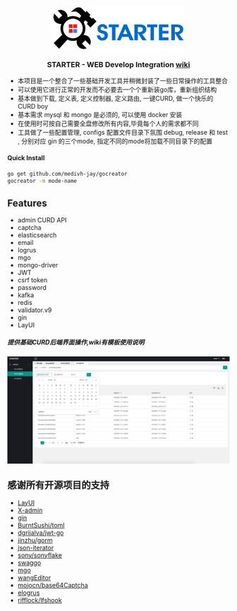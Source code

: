 <p align="center">
<img align="center" src="assets/STARTER-logo.svg" width="300px" />
</p>
<h3 align="center">STARTER - WEB Develop Integration <a align="center" href="https://github.com/medivh-jay/starter/wiki/Step-1:%E4%B8%8B%E8%BD%BD%E6%9C%AC%E9%A1%B9%E7%9B%AE">wiki</a></h3>

- 本项目是一个整合了一些基础开发工具并稍微封装了一些日常操作的工具整合
- 可以使用它进行正常的开发而不必要去一个个重新装go库，重新组织结构
- 基本做到下载, 定义表, 定义控制器, 定义路由, 一键CURD, 做一个快乐的CURD boy
- 基本需求  mysql  和 mongo 是必须的, 可以使用 docker 安装
- 在使用时可按自己需要全盘修改所有内容,毕竟每个人的需求都不同
- 工具做了一些配置管理, configs 配置文件目录下氛围  debug, release 和 test , 分别对应 gin 的三个mode, 指定不同的mode将加载不同目录下的配置

#### Quick Install
```bash
go get github.com/medivh-jay/gocreator
gocreator -m mode-name
```

## Features

* admin CURD API 
* captcha 
* elasticsearch 
* email 
* logrus 
* mgo 
* mongo-driver 
* JWT 
* csrf token
* password 
* kafka 
* redis 
* validator.v9 
* gin
* LayUI

##### 提供基础CURD后端界面操作,wiki有模板使用说明
![admin](web/admin/static/images/admin.png)

## 感谢所有开源项目的支持 

- [LayUI](https://www.layui.com/)
- [X-admin](http://x.xuebingsi.com/)
- [gin](https://github.com/gin-gonic/gin)
- [BurntSushi/toml](https://github.com/BurntSushi/toml)
- [dgrijalva/jwt-go](https://github.com/dgrijalva/jwt-go)
- [jinzhu/gorm](https://github.com/jinzhu/gorm)
- [json-iterator](https://github.com/json-iterator/go)
- [sony/sonyflake](https://github.com/sony/sonyflake)
- [swaggo](https://github.com/swaggo)
- [mgo](https://gopkg.in/mgo.v2)
- [wangEditor](http://www.wangeditor.com/index.html)
- [mojocn/base64Captcha](github.com/mojocn/base64Captcha)
- [elogrus](https://github.com/sohlich/elogrus)
- [rifflock/lfshook](https://github.com/rifflock/lfshook)
